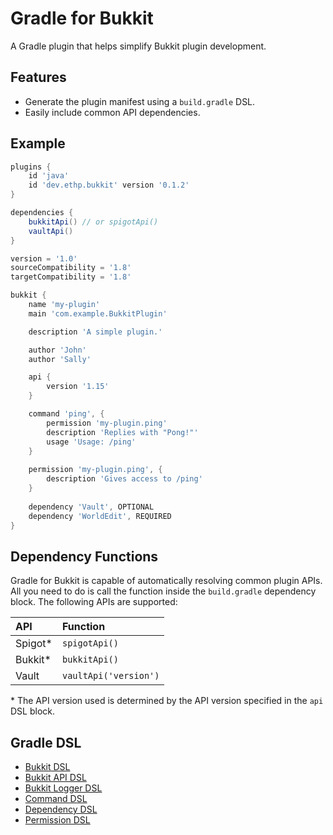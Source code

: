 # Gradle for Bukkit
A Gradle plugin that helps simplify Bukkit plugin development.

## Features
- Generate the plugin manifest using a `build.gradle` DSL.
- Easily include common API dependencies.

## Example
```groovy
plugins {
    id 'java'
    id 'dev.ethp.bukkit' version '0.1.2'
}

dependencies {
    bukkitApi() // or spigotApi()
    vaultApi()
}

version = '1.0'
sourceCompatibility = '1.8'
targetCompatibility = '1.8'

bukkit {
    name 'my-plugin'
    main 'com.example.BukkitPlugin'

    description 'A simple plugin.'

    author 'John'
    author 'Sally'

    api {
        version '1.15'
    }

    command 'ping', {
        permission 'my-plugin.ping'
        description 'Replies with "Pong!"'
        usage 'Usage: /ping'
    }
    
    permission 'my-plugin.ping', {
        description 'Gives access to /ping'
    }
    
    dependency 'Vault', OPTIONAL
    dependency 'WorldEdit', REQUIRED
}
```


## Dependency Functions

Gradle for Bukkit is capable of automatically resolving common plugin APIs.
All you need to do is call the function inside the `build.gradle` dependency block.
The following APIs are supported:

|API|Function|
|:--|:--|
|Spigot\*|`spigotApi()`|
|Bukkit\*|`bukkitApi()`|
|Vault|`vaultApi('version')`|

\* The API version used is determined by the API version specified in the `api` DSL block.


## Gradle DSL

- [Bukkit DSL](./doc/dsl/bukkit.md)
- [Bukkit API DSL](./doc/dsl/bukkit-api.md)
- [Bukkit Logger DSL](./doc/dsl/bukkit-logger.md)
- [Command DSL](./doc/dsl/command.md)
- [Dependency DSL](./doc/dsl/dependency.md)
- [Permission DSL](./doc/dsl/permission.md)
